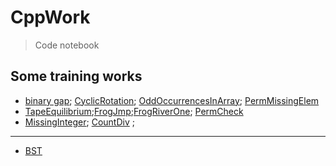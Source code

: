 # CppWork
> Code notebook

## Some training works
- [binary gap](https://github.com/MorganWoods/CppWork/blob/master/binarygap/main.cpp); [CyclicRotation](https://github.com/MorganWoods/CppWork/blob/master/CyclicRotation/main.cpp); [OddOccurrencesInArray](https://github.com/MorganWoods/CppWork/tree/master/OddOccurrencesInArray/solution.cpp); [PermMissingElem](https://github.com/MorganWoods/CppWork/blob/master/PermMissingElem/solution.py)
- [TapeEquilibrium](https://github.com/MorganWoods/CppWork/blob/master/TapeEquilibrium/main.cpp);[FrogJmp](https://github.com/MorganWoods/CppWork/blob/master/FrogJmp/main.cpp);[FrogRiverOne](https://github.com/MorganWoods/CppWork/blob/master/FrogRiverOne/main.cpp); [PermCheck](https://github.com/MorganWoods/CppWork/blob/master/PermCheck/main.cpp)
- [MissingInteger](https://github.com/MorganWoods/CppWork/blob/master/MissingInteger/main.cpp); [CountDiv](https://github.com/MorganWoods/CppWork/blob/master/CountDiv/main.cpp) ;
____
- [BST](https://github.com/MorganWoods/CppWork/blob/master/testdome/binarySearchTree.cpp)


